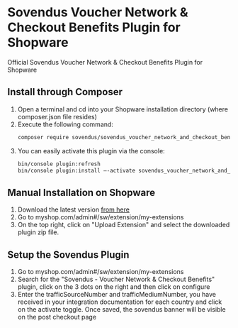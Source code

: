 # Sovendus Voucher Network & Checkout Benefits Plugin for Shopware
Official Sovendus Voucher Network & Checkout Benefits Plugin for Shopware

## Install through Composer

1. Open a terminal and cd into your Shopware installation directory (where composer.json file resides)
2. Execute the following command:
    ``` bash
    composer require sovendus/sovendus_voucher_network_and_checkout_benefits
    ```
3. You can easily activate this plugin via the console:
    ``` bash
    bin/console plugin:refresh​
    bin/console plugin:install –-activate sovendus_voucher_network_and_checkout_benefits
    ```
## Manual Installation on Shopware

1. Download the latest version [from here](https://github.com/Sovendus-GmbH/Sovendus-Shopware-Voucher-Network-and-Checkout-Benefits-Plugin/releases/)
2. Go to myshop.com/admin#/sw/extension/my-extensions
3. On the top right, click on "Upload Extension" and select the downloaded plugin zip file.


## Setup the Sovendus Plugin

1. Go to myshop.com/admin#/sw/extension/my-extensions
2. Search for the "Sovendus - Voucher Network & Checkout Benefits" plugin, click on the 3 dots on the right and then click on configure
3. Enter the trafficSourceNumber and trafficMediumNumber, you have received in your integration documentation for each country and click on the activate toggle. Once saved, the sovendus banner will be visible on the post checkout page
